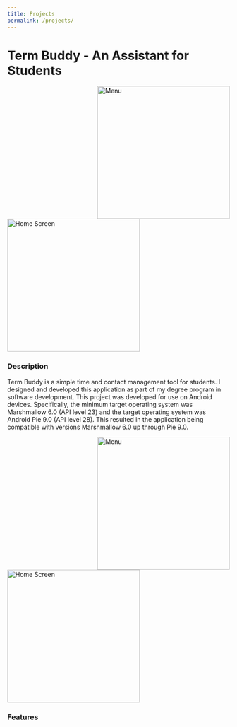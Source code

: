 ```yaml
---
title: Projects
permalink: /projects/
---
```

<html>
<body>
<h1>Term Buddy - An Assistant for Students</h1>
  <img src="https://claycarr.github.io/portfolio_cc/assets/termbuddy2.png" alt="Menu" width="300px" align="right"/>
  <img src="https://claycarr.github.io/portfolio_cc/assets/termbuddy1.png" alt="Home Screen" width="300px" alight="left"/>
  <h3>Description</h3>
<p>Term Buddy is a simple time and contact management tool for students. I designed and developed this application as part of my degree program in software development. This project was developed for use on Android devices. Specifically, the minimum target operating system was Marshmallow 6.0 (API level 23) and the target operating system was Android Pie 9.0 (API level 28). This resulted in the application being compatible with versions Marshmallow 6.0 up through Pie 9.0. </p>
  <img src="https://claycarr.github.io/portfolio_cc/assets/termbuddy4.png" alt="Menu" width="300px" align="right"/>
  <img src="https://claycarr.github.io/portfolio_cc/assets/termbuddy3.png" alt="Home Screen" width="300px" alight="left"/>
  <h3>Features</h3>
  <p>
</body>
</html>
